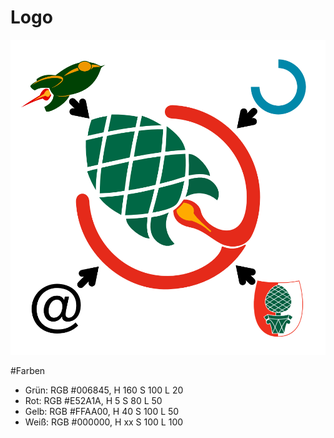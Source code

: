 # Logo

![Logo](https://github.com/openlab-aux/design/blob/master/logo/png-files/logo-explainer.png)


#Farben
* Grün: RGB #006845, H 160 S 100 L 20
* Rot: RGB #E52A1A, H 5 S 80 L 50 
* Gelb: RGB #FFAA00, H 40 S 100 L 50
* Weiß: RGB #000000, H xx S 100 L 100

